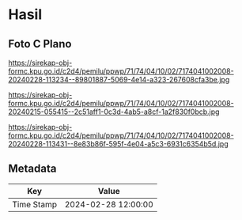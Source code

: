 # Hasil

## Foto C Plano

https://sirekap-obj-formc.kpu.go.id/c2d4/pemilu/ppwp/71/74/04/10/02/7174041002008-20240228-113234--89801887-5069-4e14-a323-267608cfa3be.jpg

https://sirekap-obj-formc.kpu.go.id/c2d4/pemilu/ppwp/71/74/04/10/02/7174041002008-20240215-055415--2c51aff1-0c3d-4ab5-a8cf-1a2f830f0bcb.jpg

https://sirekap-obj-formc.kpu.go.id/c2d4/pemilu/ppwp/71/74/04/10/02/7174041002008-20240228-113431--8e83b86f-595f-4e04-a5c3-6931c6354b5d.jpg


## Metadata

| Key        | Value               |
| ---------- | ------------------- |
| Time Stamp | 2024-02-28 12:00:00 |



